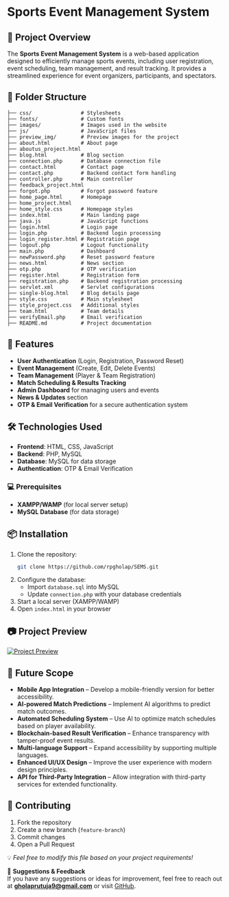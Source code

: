 # Sports Event Management System

## 📌 Project Overview
The **Sports Event Management System** is a web-based application designed to efficiently manage sports events, including user registration, event scheduling, team management, and result tracking. It provides a streamlined experience for event organizers, participants, and spectators.

## 📁 Folder Structure
```
├── css/                # Stylesheets
├── fonts/              # Custom fonts
├── images/             # Images used in the website
├── js/                 # JavaScript files
├── preview_img/        # Preview images for the project
├── about.html          # About page
├── aboutus_project.html
├── blog.html           # Blog section
├── connection.php      # Database connection file
├── contact.html        # Contact page
├── contact.php         # Backend contact form handling
├── controller.php      # Main controller
├── feedback_project.html
├── forgot.php          # Forgot password feature
├── home_page.html      # Homepage
├── home_project.html
├── home_style.css      # Homepage styles
├── index.html          # Main landing page
├── java.js             # JavaScript functions
├── login.html          # Login page
├── login.php           # Backend login processing
├── login_register.html # Registration page
├── logout.php          # Logout functionality
├── main.php            # Dashboard
├── newPassword.php     # Reset password feature
├── news.html           # News section
├── otp.php             # OTP verification
├── register.html       # Registration form
├── registration.php    # Backend registration processing
├── servlet.xml         # Servlet configurations
├── single-blog.html    # Blog details page
├── style.css           # Main stylesheet
├── style_project.css   # Additional styles
├── team.html           # Team details
├── verifyEmail.php     # Email verification
├── README.md           # Project documentation
```

## 🚀 Features
- **User Authentication** (Login, Registration, Password Reset)
- **Event Management** (Create, Edit, Delete Events)
- **Team Management** (Player & Team Registration)
- **Match Scheduling & Results Tracking**
- **Admin Dashboard** for managing users and events
- **News & Updates** section
- **OTP & Email Verification** for a secure authentication system 

## 🛠️ Technologies Used
- **Frontend**: HTML, CSS, JavaScript
- **Backend**: PHP, MySQL
- **Database**: MySQL for data storage
- **Authentication**: OTP & Email Verification

### 💻 Prerequisites  
- **XAMPP/WAMP** (for local server setup)  
- **MySQL Database** (for data storage)  

## 📦 Installation
1. Clone the repository:
   ```sh
   git clone https://github.com/rpgholap/SEMS.git
   ```
2. Configure the database:
   - Import `database.sql` into MySQL
   - Update `connection.php` with your database credentials
3. Start a local server (XAMPP/WAMP)
4. Open `index.html` in your browser

## 📷 Project Preview
[![Project Preview](preview_img/preview.png)](https://github.com/rpgholap/SEMS/blob/d02bb38a961dabdf946d50d5a97035463aaaa313/SEMS.mp4)

## 🔮 Future Scope
- **Mobile App Integration** – Develop a mobile-friendly version for better accessibility.  
- **AI-powered Match Predictions** – Implement AI algorithms to predict match outcomes.  
- **Automated Scheduling System** – Use AI to optimize match schedules based on player availability.  
- **Blockchain-based Result Verification** – Enhance transparency with tamper-proof event results.  
- **Multi-language Support** – Expand accessibility by supporting multiple languages.  
- **Enhanced UI/UX Design** – Improve the user experience with modern design principles.  
- **API for Third-Party Integration** – Allow integration with third-party services for extended functionality.  

## 🤝 Contributing
1. Fork the repository
2. Create a new branch (`feature-branch`)
3. Commit changes
4. Open a Pull Request

💡 *Feel free to modify this file based on your project requirements!*

📧 **Suggestions & Feedback**  
If you have any suggestions or ideas for improvement, feel free to reach out at **gholaprutuja9@gmail.com** or visit [GitHub](https://github.com/rpgholap).
